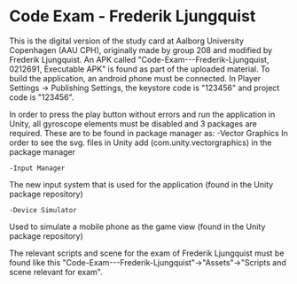 # Code Exam - Frederik Ljungquist
 
This is the digital version of the study card at Aalborg University Copenhagen (AAU CPH), originally made by group 208 and modified by Frederik Ljungquist. 
An APK called "Code-Exam---Frederik-Ljungquist, 0212691, Executable APK" is found as part of the uploaded material.
To build the application, an android phone must be connected. In Player Settings -> Publishing Settings, the keystore code is "123456" and project code is "123456".
 
In order to press the play button without errors and run the application in Unity, all gyroscope elements must be disabled and 3 packages are required. 
These are to be found in package manager as: 
-Vector Graphics
In order to see the svg. files in Unity add (com.unity.vectorgraphics) in the package manager
 
    -Input Manager
The new input system that is used for the application (found in the Unity package repository)
 
    -Device Simulator
Used to simulate a mobile phone as the game view (found in the Unity package repository)

The relevant scripts and scene for the exam of Frederik Ljungquist must be found like this "Code-Exam---Frederik-Ljungquist"->"Assets"->"Scripts and scene relevant for exam".  